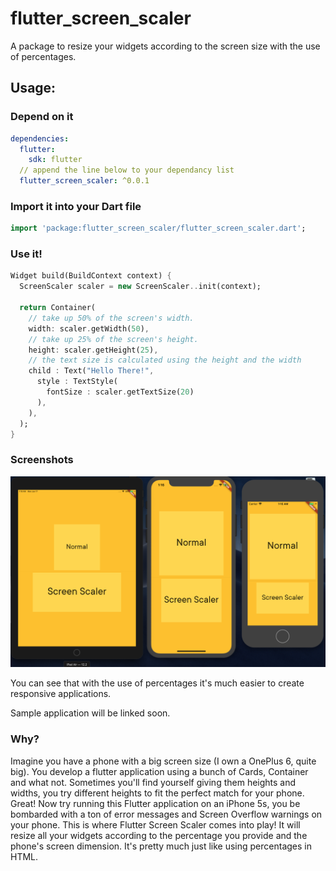 # flutter_screen_scaler

A package to resize your widgets according to the screen size with the use of percentages.

## Usage:

### Depend on it

```yaml
dependencies:
  flutter:
    sdk: flutter
  // append the line below to your dependancy list
  flutter_screen_scaler: ^0.0.1
```

### Import it into your Dart file

```dart
import 'package:flutter_screen_scaler/flutter_screen_scaler.dart';
```

### Use it!

```dart
Widget build(BuildContext context) {
  ScreenScaler scaler = new ScreenScaler..init(context);

  return Container(
    // take up 50% of the screen's width.
    width: scaler.getWidth(50),
    // take up 25% of the screen's height.
    height: scaler.getHeight(25),
    // the text size is calculated using the height and the width
    child : Text("Hello There!",
      style : TextStyle(
        fontSize : scaler.getTextSize(20)
      ),
    ),
  );
}
```

### Screenshots

![screenshot](https://github.com/akassharjun/flutter-screen-scaler/blob/master/assets/sample_image_with_container.png?raw=true)

You can see that with the use of percentages it's much easier to create responsive applications.

Sample application will be linked soon.

### Why?

Imagine you have a phone with a big screen size (I own a OnePlus 6, quite big). You develop a flutter application using a bunch of Cards, Container and what not. Sometimes you'll find yourself giving them heights and widths, you try different heights to fit the perfect match for your phone. Great! Now try running this Flutter application on an iPhone 5s, you be bombarded with a ton of error messages and Screen Overflow warnings on your phone. This is where Flutter Screen Scaler comes into play! It will resize all your widgets according to the percentage you provide and the phone's screen dimension. It's pretty much just like using percentages in HTML.
